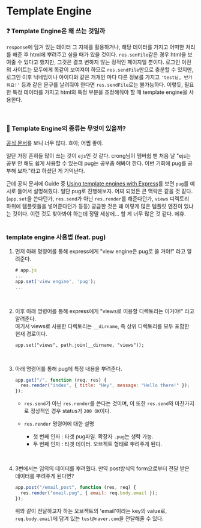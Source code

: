 # Template Engine

### :question: Template Engine은 왜 쓰는 것일까

`response`에 담겨 있는 데이터 그 자체를 활용하거나, 해당 데이터를 가지고 어떠한 처리를 해준 후 html에 뿌려주고 싶을 때가 있을 것이다. `res.senFile`같은 경우 html을 보여줄 수 있다고 했지만, 그것은 결코 변하지 않는 정적인 페이지일 뿐이다. 로그인 이전의 사이트는 모두에게 똑같이 보여져야 하므로 `res.sendFile`만으로 충분할 수 있지만, 로그인 이후 닉네임이나 아이디와 같은 개개인 마다 다른 정보를 가지고 `'test님, 반가워요!'` 등과 같은 문구를 날려줘야 한다면 `res.sendFile`로는 불가능하다. 이렇듯, 필요한 특정 데이터를 가지고 html의 특정 부분을 조정해줘야 할 때 template engine을 사용한다.

<br>

### :rocket: Template Engine의 종류는 무엇이 있을까?

[공식 문서](https://expressjs.com/en/resources/template-engines.html)를 보니 너무 많다. 흐아; 어쩜 좋아.<br>

일단 가장 흔히들 많이 쓰는 것이 `ejs`인 것 같다. crong님이 멤버쉽 맨 처음 날 "ejs는 공부 안 해도 쉽게 사용할 수 있는데 pug는 공부좀 해봐야 한다. 이번 기회에 pug를 공부해 보자."라고 하셨던 게 기억난다.<br>

근데 공식 문서에 Guide 중 [Using template engines with Express](https://expressjs.com/en/guide/using-template-engines.html)를 보면 `pug`를 예시로 들어서 설명해줬다. 일단 pug로 진행해보자. 어찌 되었든 큰 맥락은 같을 것 같다. (`app.set`을 쓴다던가, `res.send`가 아닌 `res.render`를 해준다던가, `views` 디렉토리 하위에 템플릿들을 넣어준다던가 등등) 궁금한 것은 왜 이렇게 많은 템플릿 엔진이 있냐는 것이다. 이런 것도 찾아봐야 하는데 정말 세상에... 할 게 너무 많은 것 같다. 에휴.<br>
<br>

### template engine 사용법 (feat. pug)

1. 먼저 아래 명령어를 통해 express에게 "view engine은 pug로 쓸 거야!" 라고 알려준다.

   ```javascript
   # app.js
   ...
   app.set('view engine', 'pug');
   ...
   ```

<br>

2. 이후 아래 명령어를 통해 express에게 "views로 이용할 디렉토리는 이거야!" 라고 알려준다.<br>
   여기서 views로 사용한 디렉토리는 `__dirname`, 즉 상위 디렉토리를 모두 포함한 현재 경로이다.

   ```
   app.set("views", path.join(__dirname, "views"));
   ```

<br>

3. 아래 명령어를 통해 pug에 특정 내용을 뿌려준다.

   ```javascript
   app.get("/", function (req, res) {
     res.render("index", { title: "Hey", message: "Hello there!" });
   });
   ```

   - `res.send`가 아닌 `res.render`를 쓴다는 것이며, 이 또한 `res.send`와 마찬가지로 정상적인 경우 status가 `200 OK`이다.

   - `res.render` 명령어에 대한 설명
     - 첫 번째 인자 : 타겟 pug파일. 확장자 `.pug`는 생략 가능.
     - 두 번째 인자 : 타겟 데이터. 오브젝트 형태로 뿌려주게 된다.

<br>

4. 3번에서는 임의의 데이터를 뿌려줬다. 만약 post방식의 form으로부터 전달 받은 데이터를 뿌려주게 된다면?

   ```javascript
   app.post("/email_post", function (res, req) {
     res.render("email.pug", { email: req.body.email });
   });
   ```

   위와 같이 전달하고자 하는 오브젝트의 'email'이라는 key의 value로, `req.body.email`에 담겨 있는 `test@naver.com`을 전달해줄 수 있다.
